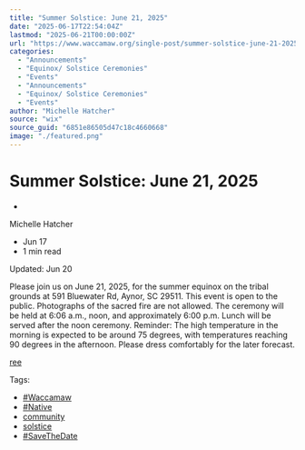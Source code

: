 ```yaml
---
title: "Summer Solstice: June 21, 2025"
date: "2025-06-17T22:54:04Z"
lastmod: "2025-06-21T00:00:00Z"
url: "https://www.waccamaw.org/single-post/summer-solstice-june-21-2025"
categories:
  - "Announcements"
  - "Equinox/ Solstice Ceremonies"
  - "Events"
  - "Announcements"
  - "Equinox/ Solstice Ceremonies"
  - "Events"
author: "Michelle Hatcher"
source: "wix"
source_guid: "6851e86505d47c18c4660668"
image: "./featured.png"
---
```


# Summer Solstice: June 21, 2025

-

Michelle Hatcher
- Jun 17
- 1 min read

Updated: Jun 20

Please join us on June 21, 2025, for the summer equinox on the tribal grounds at 591 Bluewater Rd, Aynor, SC 29511. This event is open to the public. Photographs of the sacred fire are not allowed. The ceremony will be held at 6:06 a.m., noon, and approximately 6:00 p.m. Lunch will be served after the noon ceremony. Reminder: The high temperature in the morning is expected to be around 75 degrees, with temperatures reaching 90 degrees in the afternoon. Please dress comfortably for the later forecast.

[ree](https://static.wixstatic.com/media/98a108_bb4d0137d2ce418399da2f20957a2f19~mv2.png/v1/fill/w_49,h_63,al_c,q_85,usm_0.66_1.00_0.01,blur_2,enc_avif,quality_auto/98a108_bb4d0137d2ce418399da2f20957a2f19~mv2.png)

Tags:

- [#Waccamaw](https://www.waccamaw.org/updates/tags/waccamaw-1)
- [#Native](https://www.waccamaw.org/updates/tags/native-2)
- [community](https://www.waccamaw.org/updates/tags/community)
- [solstice](https://www.waccamaw.org/updates/tags/solstice)
- [#SaveTheDate](https://www.waccamaw.org/updates/tags/savethedate)


